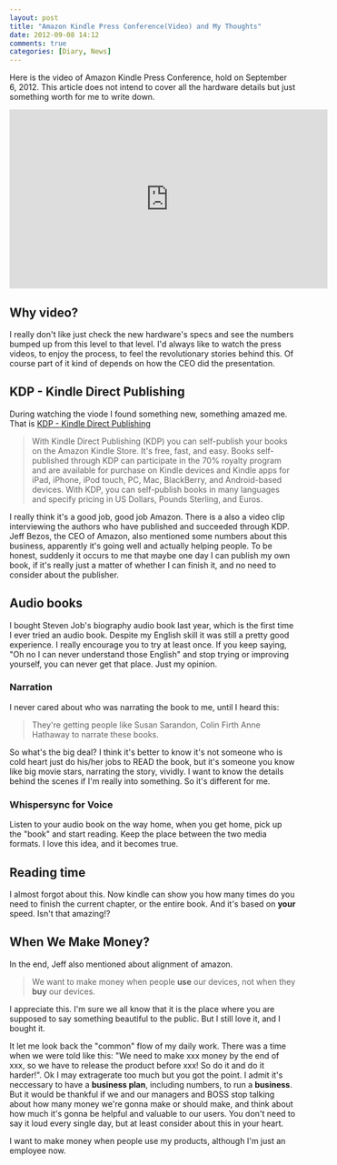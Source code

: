 ```yaml
---
layout: post
title: "Amazon Kindle Press Conference(Video) and My Thoughts"
date: 2012-09-08 14:12
comments: true
categories: [Diary, News]
---
```


Here is the video of Amazon Kindle Press Conference, hold on September 6, 2012. This article does not intend to cover all the hardware details but just something worth for me to write down.

<div class="video-container">
  <iframe width="560" height="315" src="http://www.youtube.com/embed/VYi1jZXz9Kg" frameborder="0" allowfullscreen></iframe>
</div>

## Why video?
I really don't like just check the new hardware's specs and see the numbers bumped up from this level to that level. I'd always like to watch the press videos, to enjoy the process, to feel the revolutionary stories behind this. Of course part of it kind of depends on how the CEO did the presentation.

## KDP - Kindle Direct Publishing
During watching the viode I found something new, something amazed me. That is [KDP - Kindle Direct Publishing](https://kdp.amazon.com/self-publishing/signin)

> With Kindle Direct Publishing (KDP) you can self-publish your books on the Amazon Kindle Store. It's free, fast, and easy. Books self-published through KDP can participate in the 70% royalty program and are available for purchase on Kindle devices and Kindle apps for iPad, iPhone, iPod touch, PC, Mac, BlackBerry, and Android-based devices. With KDP, you can self-publish books in many languages and specify pricing in US Dollars, Pounds Sterling, and Euros.

I really think it's a good job, good job Amazon. There is a also a video clip interviewing the authors who have published and succeeded through KDP. Jeff Bezos, the CEO of Amazon, also mentioned some numbers about this business, apparently it's going well and actually helping people. To be honest, suddenly it occurs to me that maybe one day I can publish my own book, if it's really just a matter of whether I can finish it, and no need to consider about the publisher.

## Audio books
I bought Steven Job's biography audio book last year, which is the first time I ever tried an audio book. Despite my English skill it was still a pretty good experience. I really encourage you to try at least once. If you keep saying, "Oh no I can never understand those English" and stop trying or improving yourself, you can never get that place. Just my opinion.

### Narration
I never cared about who was narrating the book to me, until I heard this:

> They're getting people like Susan Sarandon, Colin Firth Anne Hathaway to narrate these books.

So what's the big deal? I think it's better to know it's not someone who is cold heart just do his/her jobs to READ the book, but it's someone you know like big movie stars, narrating the story, vividly. I want to know the details behind the scenes if I'm really into something. So it's different for me.

### Whispersync for Voice
Listen to your audio book on the way home, when you get home, pick up the "book" and start reading. Keep the place between the two media formats. I love this idea, and it becomes true.

## Reading time
I almost forgot about this. Now kindle can show you how many times do you need to finish the current chapter, or the entire book. And it's based on **your** speed. Isn't that amazing!?

## When We Make Money?
In the end, Jeff also mentioned about alignment of amazon. 

> We want to make money when people **use** our devices, not when they **buy** our devices.

I appreciate this. I'm sure we all know that it is the place where you are supposed to say something beautiful to the public. But I still love it, and I bought it.

It let me look back the "common" flow of my daily work. There was a time when we were told like this: "We need to make xxx money by the end of xxx, so we have to release the product before xxx! So do it and do it harder!". Ok I may extragerate too much but you got the point. I admit it's neccessary to have a **business plan**, including numbers, to run a **business**. But it would be thankful if we and our managers and BOSS stop talking about how many money we're gonna make or should make, and think about how much it's gonna be helpful and valuable to our users. You don't need to say it loud every single day, but at least consider about this in your heart.

I want to make money when people use my products, although I'm just an employee now.